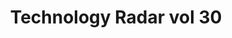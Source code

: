 ---
key: radar-vol-30_aws
title: Technology Radar vol 30
description: Thoughtworks Technology Radar, volume 30
source: https://thoughtworks.com/radar
path: blips_vol_30_aws.kb
provider: aws
sample_question: "I build a lot of Microservices, what's interesting for me?"
---